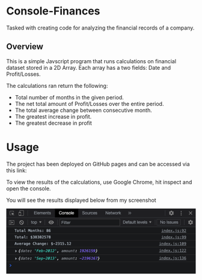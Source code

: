 # Console-Finances
Tasked with creating code for analyzing the financial records of a company.

## Overview 

This is a simple Javscript program that runs calculations on financial dataset stored in a 2D Array. Each array has a two fields: Date and Profit/Losses. 

The calculations ran return the following:
- Total number of months in the given period.
- The net total amount of Profit/Losses over the entire period.
- The total average change between consecutive month.
- The greatest increase in profit.
- The greatest decrease in profit

# Usage

The project has been deployed on GitHub pages and can be accessed via this link:

To view the results of the calculations, use Google Chrome, hit inspect and open the console. 

You will see the results displayed below from my screenshot

![My Image](./images/Screenshot%202022-12-29%20at%2019.52.15.png)






